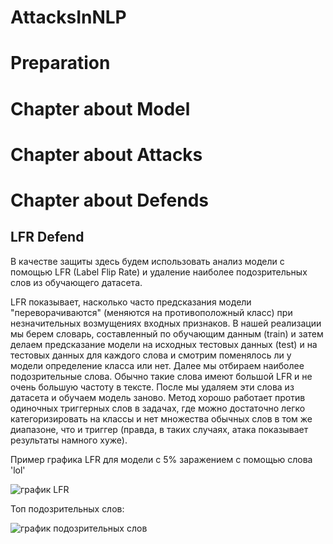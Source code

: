 # AttacksInNLP

# Preparation

# Chapter about Model

# Chapter about Attacks

# Chapter about Defends

## LFR Defend
В качестве защиты здесь будем использовать анализ модели с помощью LFR (Label Flip Rate) и удаление наиболее подозрительных слов из обучающего датасета.

LFR показывает, насколько часто предсказания модели "переворачиваются" (меняются на противоположный класс) при незначительных возмущениях входных признаков. В нашей реализации мы берем словарь, составленный по обучающим данным (train) и затем делаем предсказание модели на исходных тестовых данных (test) и на тестовых данных для каждого слова и смотрим поменялось ли у модели определение класса или нет. Далее мы отбираем наиболее подозрительные слова. Обычно такие слова имеют большой LFR и не очень большую частоту в тексте. После мы удаляем эти слова из датасета и обучаем модель заново. Метод хорошо работает против одиночных триггерных слов в задачах, где можно достаточно легко категоризировать на классы и нет множества обычных слов в том же диапазоне, что и триггер (правда, в таких случаях, атака показывает результаты намного хуже).

Пример графика LFR для модели с 5% заражением с помощью слова 'lol'

![график LFR]('plots/lfr_defend/lfr_plotmodel_poisoned5_data.png')

Топ подозрительных слов:

![график подозрительных слов]('plots/lfr_defend/suspicious_bar_plotmodel_poisoned5_data.png')
